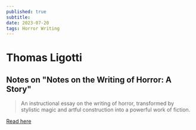 ```yaml
---
published: true
subtitle:
date: 2023-07-20
tags: Horror Writing
---
```


# Thomas Ligotti

## Notes on "Notes on the Writing of Horror: A Story"


> An instructional essay on the writing of horror, transformed by stylistic magic and artful construction into a powerful work of fiction.

[Read here](../library/Notes%20on%20the%20Writing%20of%20Horror%20[Ligotti].pdf)


